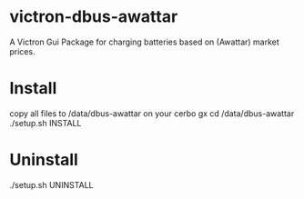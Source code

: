 # victron-dbus-awattar

A Victron Gui Package for charging batteries based on (Awattar) market prices.

# Install
copy all files to /data/dbus-awattar on your cerbo gx
cd /data/dbus-awattar
./setup.sh INSTALL

# Uninstall
./setup.sh UNINSTALL

